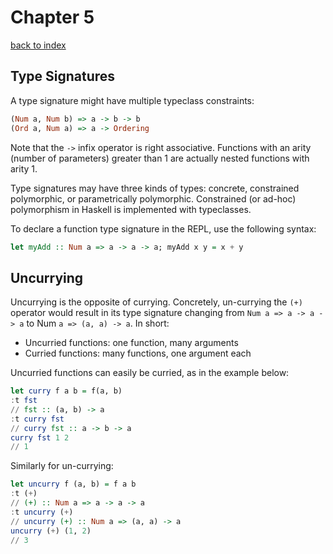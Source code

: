 # Chapter 5
[back to index](index.md)

## Type Signatures
A type signature might have multiple typeclass constraints:
```haskell
(Num a, Num b) => a -> b -> b
(Ord a, Num a) => a -> Ordering
```

Note that the `->` infix operator is right associative. Functions with an arity (number of parameters) greater than 1 are actually nested functions with arity 1.

Type signatures may have three kinds of types: concrete, constrained polymorphic, or parametrically polymorphic. Constrained (or ad-hoc) polymorphism in Haskell is implemented with typeclasses.

To declare a function type signature in the REPL, use the following syntax:

```haskell
let myAdd :: Num a => a -> a -> a; myAdd x y = x + y
```

## Uncurrying
Uncurrying is the opposite of currying. Concretely, un-currying the `(+)` operator would result in its type signature changing from `Num a => a -> a -> a` to Num `a => (a, a) -> a`. In short:
* Uncurried functions: one function, many arguments
* Curried functions: many functions, one argument each

Uncurried functions can easily be curried, as in the example below:
```haskell
let curry f a b = f(a, b)
:t fst
// fst :: (a, b) -> a
:t curry fst
// curry fst :: a -> b -> a
curry fst 1 2
// 1
```

Similarly for un-currying:

```haskell
let uncurry f (a, b) = f a b
:t (+)
// (+) :: Num a => a -> a -> a
:t uncurry (+)
// uncurry (+) :: Num a => (a, a) -> a
uncurry (+) (1, 2)
// 3
```
